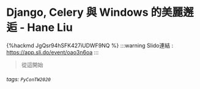 # Django, Celery 與 Windows 的美麗邂逅 - Hane Liu

{%hackmd JgQsr94hSFK427iUDWF9NQ %}
:::warning
Slido連結 : https://app.sli.do/event/oao3n6oa
:::
> 從這開始
      
###### tags: `PyConTW2020`
